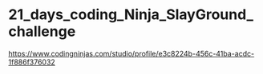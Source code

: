 # 21_days_coding_Ninja_SlayGround_challenge
https://www.codingninjas.com/studio/profile/e3c8224b-456c-41ba-acdc-1f886f376032
